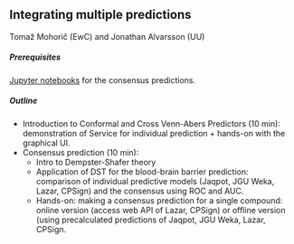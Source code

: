 ## Integrating multiple predictions

Tomaž Mohorič (EwC) and Jonathan Alvarsson (UU)

##### Prerequisites

[Jupyter notebooks](https://github.com/OpenRiskNet/workshop/tree/master/ModelRX/Blood-brain%20barrier%20-%20Consensus) for the consensus predictions. 

##### Outline

- Introduction to Conformal and Cross Venn-Abers Predictors (10 min): demonstration of Service for individual prediction + hands-on with the graphical UI.  
- Consensus prediction (10 min): 
    - Intro to Dempster-Shafer theory 
    - Application of DST for the blood-brain barrier prediction: comparison of individual predictive models (Jaqpot, JGU Weka, Lazar, CPSign) and the consensus using ROC and AUC. 
    - Hands-on: making a consensus prediction for a single compound: online version (access web API of Lazar, CPSign) or offline version (using precalculated predictions of Jaqpot, JGU Weka, Lazar, CPSign. 
